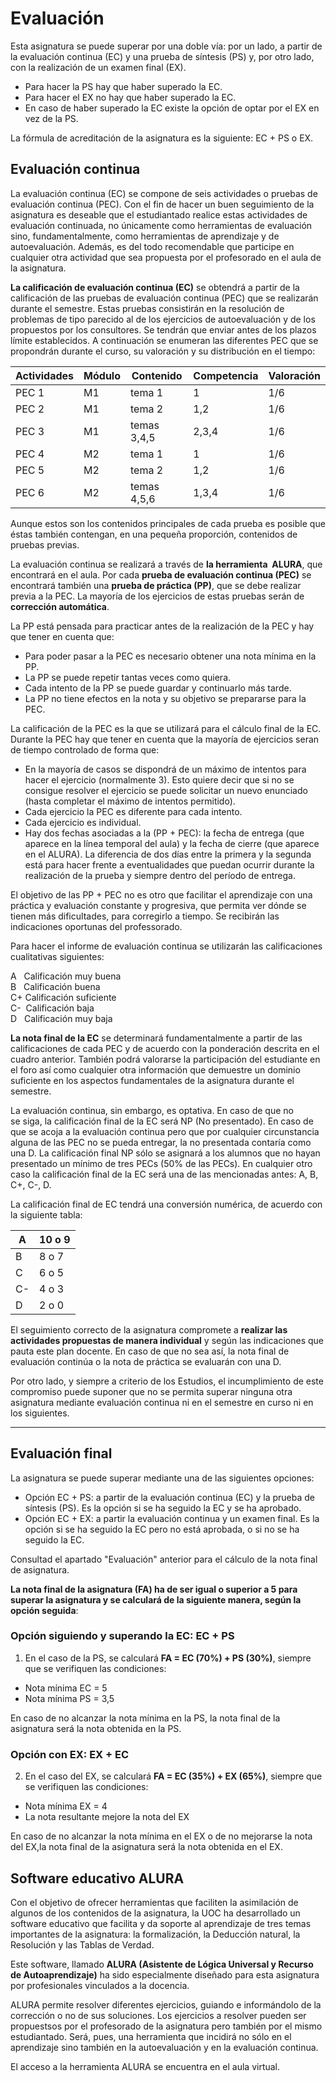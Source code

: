 # Evaluación

Esta asignatura se puede superar por una doble vía: por un lado, a partir de la evaluación continua (EC) y una prueba de síntesis (PS) y, por otro lado, con la realización de un examen final (EX).

+ Para hacer la PS hay que haber superado la EC.
+ Para hacer el EX no hay que haber superado la EC.
+ En caso de haber superado la EC existe la opción de optar por el EX en vez de la PS.

La fórmula de acreditación de la asignatura es la siguiente: EC + PS o EX.

## Evaluación continua
La evaluación continua (EC) se compone de seis actividades o pruebas de evaluación continua (PEC). Con el fin de hacer un buen seguimiento de la asignatura es deseable que el estudiantado realice estas actividades de evaluación continuada, no únicamente como herramientas de evaluación sino, fundamentalmente, como herramientas de aprendizaje y de autoevaluación. Además, es del todo recomendable que participe en cualquier otra actividad que sea propuesta por el profesorado en el aula de la asignatura. 

**La calificación de evaluación continua (EC)** se obtendrá a partir de la calificación de las pruebas de evaluación continua (PEC) que se realizarán durante el semestre. Estas pruebas consistirán en la resolución de problemas de tipo parecido al de los ejercicios de autoevaluación y de los propuestos por los consultores. Se tendrán que enviar antes de los plazos límite establecidos. A continuación se enumeran las diferentes PEC que se propondrán durante el curso, su valoración y su distribución en el tiempo:

| Actividades | Módulo | Contenido   | Competencia | Valoración |
| ----------- | ------ | ----------- | ----------- | ---------- |
| PEC 1       | M1     | tema 1      | 1           | 1/6        |
| PEC 2       | M1     | tema 2      | 1,2         | 1/6        |
| PEC 3       | M1     | temas 3,4,5 | 2,3,4       | 1/6        |
| PEC 4       | M2     | tema 1      | 1           | 1/6        |
| PEC 5       | M2     | tema 2      | 1,2         | 1/6        |
| PEC 6       | M2     | temas 4,5,6 | 1,3,4       | 1/6        |

Aunque estos son los contenidos principales de cada prueba es posible que éstas también contengan, en una pequeña proporción, contenidos de pruebas previas.

La evaluación continua se realizará a través de **la herramienta  ALURA**, que encontrará en el aula. Por cada **prueba de evaluación continua (PEC)** se encontrará también una **prueba de práctica (PP)**, que se debe realizar previa a la PEC. La mayoría de los ejercicios de estas pruebas serán de **corrección automática**.

La PP está pensada para practicar antes de la realización de la PEC y hay que tener en cuenta que:

-   Para poder pasar a la PEC es necesario obtener una nota mínima en la PP.
-   La PP se puede repetir tantas veces como quiera.
-   Cada intento de la PP se puede guardar y continuarlo más tarde.
-   La PP no tiene efectos en la nota y su objetivo se prepararse para la PEC.

La calificación de la PEC es la que se utilizará para el cálculo final de la EC. Durante la PEC hay que tener en cuenta que la mayoría de ejercicios seran de tiempo controlado de forma que:

-   En la mayoría de casos se dispondrá de un máximo de intentos para hacer el ejercicio (normalmente 3). Esto quiere decir que si no se consigue resolver el ejercicio se puede solicitar un nuevo enunciado (hasta completar el máximo de intentos permitido).
-   Cada ejercicio la PEC es diferente para cada intento.
-   Cada ejercicio es individual.
-   Hay dos fechas asociadas a la (PP + PEC): la fecha de entrega (que aparece en la línea temporal del aula) y la fecha de cierre (que aparece en el ALURA). La diferencia de dos días entre la primera y la segunda está para hacer frente a eventualidades que puedan ocurrir durante la realización de la prueba y siempre dentro del período de entrega.

El objetivo de las PP + PEC no es otro que facilitar el aprendizaje con una práctica y evaluación constante y progresiva, que permita ver dónde se tienen más dificultades, para corregirlo a tiempo. Se recibirán las indicaciones oportunas del professorado.

Para hacer el informe de evaluación continua se utilizarán las calificaciones cualitativas siguientes:

A   Calificación muy buena  
B   Calificación buena  
C+ Calificación suficiente  
C-  Calificación baja  
D   Calificación muy baja

**La nota final de la EC** se determinará fundamentalmente a partir de las calificaciones de cada PEC y de acuerdo con la ponderación descrita en el cuadro anterior. También podrá valorarse la participación del estudiante en el foro así como cualquier otra información que demuestre un dominio suficiente en los aspectos fundamentales de la asignatura durante el semestre.

La evaluación continua, sin embargo, es optativa. En caso de que no se siga, la calificación final de la EC será NP (No presentado). En caso de que se acoja a la evaluación continua pero que por cualquier circunstancia alguna de las PEC no se pueda entregar, la no presentada contaría como una D. La calificación final NP sólo se asignará a los alumnos que no hayan presentado un mínimo de tres PECs (50% de las PECs). En cualquier otro caso la calificación final de la EC será una de las mencionadas antes: A, B, C+, C-, D.

La calificación final de EC tendrá una conversión numérica, de acuerdo con la siguiente tabla:

| A   | 10 o 9 |
| --- | ------ |
| B   | 8 o 7  |
| C   | 6 o 5  |
| C-  | 4 o 3  |
| D   | 2 o 0  |

El seguimiento correcto de la asignatura compromete a **realizar las actividades propuestas de manera individual** y según las indicaciones que pauta este plan docente. En caso de que no sea así, la nota final de evaluación continúa o la nota de práctica se evaluarán con una D. 

Por otro lado, y siempre a criterio de los Estudios, el incumplimiento de este compromiso puede suponer que no se permita superar ninguna otra asignatura mediante evaluación continua ni en el semestre en curso ni en los siguientes.

---

## Evaluación final

La asignatura se puede superar mediante una de las siguientes opciones:

-   Opción EC + PS: a partir de la evaluación continua (EC) y la prueba de síntesis (PS). Es la opción si se ha seguido la EC y se ha aprobado.
-   Opción EC + EX: a partir la evaluación continua y un examen final. Es la opción si se ha seguido la EC pero no está aprobada, o si no se ha seguido la EC.

Consultad el apartado "Evaluación" anterior para el cálculo de la nota final de asignatura.

**La nota final de la asignatura (FA) ha de ser igual o superior a 5 para superar la asignatura y se calculará de la siguiente manera, según la opción seguida**:

### Opción siguiendo y superando la EC: EC + PS
1. En el caso de la PS, se calculará **FA = EC (70%) + PS (30%)**, siempre que se verifiquen las condiciones:

-   Nota mínima EC = 5 
-   Nota mínima PS = 3,5 

En caso de no alcanzar la nota mínima en la PS, la nota final de la asignatura será la nota obtenida en la PS.

### Opción con EX: EX + EC
2. En el caso del EX, se calculará **FA = EC (35%) + EX (65%)**, siempre que se verifiquen las condiciones:

-   Nota mínima EX = 4
-   La nota resultante mejore la nota del EX

En caso de no alcanzar la nota mínima en el EX o de no mejorarse la nota del EX,la nota final de la asignatura será la nota obtenida en el EX.
## Software educativo ALURA

Con el objetivo de ofrecer herramientas que faciliten la asimilación de algunos de los contenidos de la asignatura, la UOC ha desarrollado un software educativo que facilita y da soporte al aprendizaje de tres temas importantes de la asignatura: la formalización, la Deducción natural, la Resolución y las Tablas de Verdad.

Este software, llamado **ALURA (Asistente de Lógica Universal y Recurso de Autoaprendizaje)** ha sido especialmente diseñado para esta asignatura por profesionales vinculados a la docencia.

ALURA permite resolver diferentes ejercicios, guiando e informándolo de la corrección o no de sus soluciones. Los ejercicios a resolver pueden ser propuestsos por el profesorado de la asignatura pero también por el mismo estudiantado. Será, pues, una herramienta que incidirá no sólo en el aprendizaje sino también en la autoevaluación y en la evaluación continua.

El acceso a la herramienta ALURA se encuentra en el aula virtual.